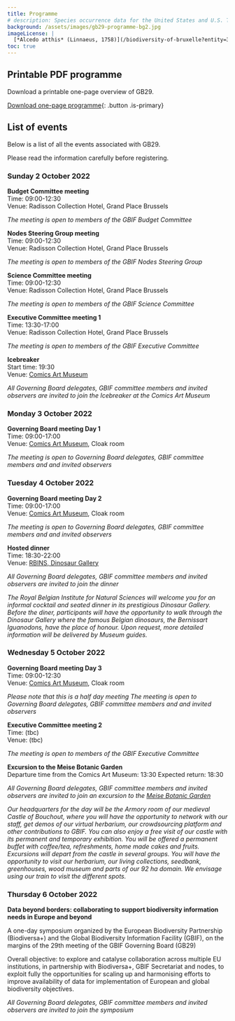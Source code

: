 ```yaml
---
title: Programme
# description: Species occurrence data for the United States and U.S. Territories.
background: /assets/images/gb29-programme-bg2.jpg
imageLicense: |
  [*Alcedo atthis* (Linnaeus, 1758)](/biodiversity-of-bruxelle?entity=3058851394&view=TABLE) observed in Belgium by jrassart (licensed under http://creativecommons.org/licenses/by-nc/4.0/)
toc: true
---
```


## Printable PDF programme

Download a printable one-page overview of GB29.

[Download one-page programme](/assets/documents/programme.pdf){: .button .is-primary}

## List of events
Below is a list of all the events associated with GB29. 

Please read the information carefully before registering. 

### Sunday 2 October 2022

**Budget Committee meeting**  
Time: 09:00-12:30   
Venue: Radisson Collection Hotel, Grand Place Brussels  

*The meeting is open to members of the GBIF Budget Committee*

**Nodes Steering Group meeting**  
Time: 09:00-12:30   
Venue: Radisson Collection Hotel, Grand Place Brussels  

*The meeting is open to members of the GBIF Nodes Steering Group*

**Science Committee meeting**  
Time: 09:00-12:30   
Venue: Radisson Collection Hotel, Grand Place Brussels  

*The meeting is open to members of the GBIF Science Committee*

**Executive Committee meeting 1**  
Time: 13:30-17:00  
Venue: Radisson Collection Hotel, Grand Place Brussels  

*The meeting is open to members of the GBIF Executive Committee*

**Icebreaker**  
Start time: 19:30   
Venue: [Comics Art Museum](https://www.comicscenter.net/)  

*All Governing Board delegates, GBIF committee members and invited observers are invited to join the Icebreaker at the Comics Art Museum*

### Monday 3 October 2022
**Governing Board meeting Day 1**  
Time: 09:00-17:00   
Venue: [Comics Art Museum](https://www.comicscenter.net/), Cloak room  

*The meeting is open to Governing Board delegates, GBIF committee members and and invited observers*

### Tuesday 4 October 2022
**Governing Board meeting Day 2**  
Time: 09:00-17:00   
Venue: [Comics Art Museum](https://www.comicscenter.net/), Cloak room  

*The meeting is open to Governing Board delegates, GBIF committee members and and invited observers*  

**Hosted dinner**  
Time: 18:30-22:00    
Venue: [RBINS, Dinosaur Gallery](https://www.naturalsciences.be/en/museum/exhibitions-view/239/394/390)

*All Governing Board delegates, GBIF committee members and invited observers are invited to join the dinner*

*The Royal Belgian Institute for Natural Sciences will welcome you for an informal cocktail and seated dinner in its prestigious Dinosaur Gallery. Before the diner, participants will have the opportunity to walk through the Dinosaur Gallery where the famous Belgian dinosaurs, the Bernissart Iguanodons, have the place of honour. Upon request, more detailed information will be delivered by Museum guides.*

### Wednesday 5 October 2022
**Governing Board meeting Day 3**  
Time: 09:00-12:30   
Venue: [Comics Art Museum](https://www.comicscenter.net/), Cloak room  

*Please note that this is a half day meeting*
*The meeting is open to Governing Board delegates, GBIF committee members and and invited observers*  


**Executive Committee meeting 2**  
Time: (tbc)  
Venue: (tbc)   

*The meeting is open to members of the GBIF Executive Committee*  

**Excursion to the Meise Botanic Garden**  
Departure time from the Comics Art Museum: 13:30
Expected return: 18:30

*All Governing Board delegates, GBIF committee members and invited observers are invited to join an excursion to the [Meise Botanic Garden](https://www.plantentuinmeise.be)*  

*Our headquarters for the day will be the Armory room of our medieval Castle of Bouchout, where you will have the opportunity to network with our staff, get demos of our virtual herbarium, our crowdsourcing platform and other contributions to GBIF.  You can also enjoy a free visit of our castle with its permanent and temporary exhibition. You will be offered a permanent buffet with coffee/tea, refreshments, home made cakes and fruits.  Excursions will depart from the castle in several groups. You will have the opportunity to visit our herbarium, our living collections, seedbank, greenhouses, wood museum and parts of our 92 ha domain. We envisage using our train to visit the different spots.*  

### Thursday 6 October 2022

**Data beyond borders: collaborating to support biodiversity information needs in Europe and beyond**
 
A one-day symposium organized by the European Biodiversity Partnership (Biodiversa+) and the Global Biodiversity Information Facility (GBIF), on the margins of the 29th meeting of the GBIF Governing Board (GB29)  

Overall objective: to explore and catalyse collaboration across multiple EU institutions, in partnership with Biodiversa+, GBIF Secretariat and nodes, to exploit fully the opportunities for scaling up and harmonising efforts to improve availability of data for  implementation of European and global biodiversity objectives.  

*All Governing Board delegates, GBIF committee members and invited observers are invited to join the symposium*
